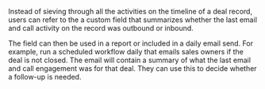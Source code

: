 Instead of sieving through all the activities on the timeline of a deal record, users can refer to the a custom field that summarizes whether the last email and call activity on the record was outbound or inbound.

The field can then be used in a report or included in a daily email send. For example, run a scheduled workflow daily that emails sales owners if the deal is not closed. The email will contain a summary of what the last email and call engagement was for that deal. They can use this to decide whether a follow-up is needed.
